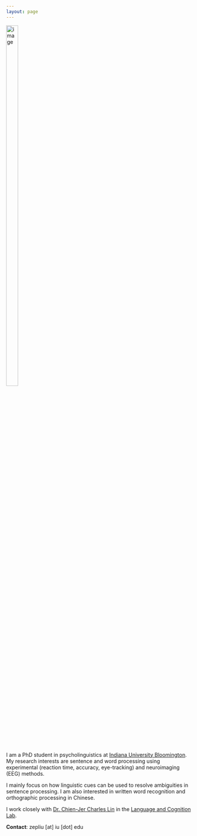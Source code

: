 ```yaml
---
layout: page
---
```

<img src="https://zepliu.github.io/assets/image/pic1.png" alt="image" width="25%" height="50%">

I am a PhD student in psycholinguistics at <a href="https://bloomington.iu.edu/" target="_blank">Indiana University Bloomington</a>. My research interests are sentence and word processing using experimental (reaction time, accuracy, eye-tracking) and neuroimaging (EEG) methods.

I mainly focus on how linguistic cues can be used to resolve ambiguities in sentence processing. I am also interested in written word recognition and orthographic processing in Chinese. 

I work closely with <a href="https://sites.google.com/view/chienjerlin/home" target="_blank">Dr. Chien-Jer Charles Lin</a> in the <a href="https://sites.google.com/view/language-and-cognition/home" target="_blank">Language and Cognition Lab</a>.

**Contact**: zepliu [at] iu [dot] edu










